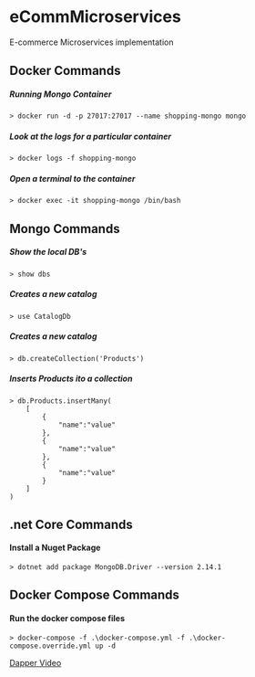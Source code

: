 # eCommMicroservices
E-commerce Microservices implementation


## Docker Commands
##### Running Mongo Container
`> docker run -d -p 27017:27017 --name shopping-mongo mongo` 

##### Look at the logs for a particular container
`> docker logs -f shopping-mongo`

##### Open a terminal to the container
`> docker exec -it shopping-mongo /bin/bash`


## Mongo Commands

##### Show the local DB's
`> show dbs`

##### Creates a new catalog
`> use CatalogDb`

##### Creates a new catalog
`> db.createCollection('Products')`

##### Inserts Products ito a collection
```
> db.Products.insertMany(
    [
        {
            "name":"value"
        },
        {
            "name":"value"
        },
        {
            "name":"value"
        }
    ]
)
```

## .net Core Commands

#### Install a Nuget Package
`> dotnet add package MongoDB.Driver --version 2.14.1`

## Docker Compose Commands

#### Run the docker compose files
`> docker-compose -f .\docker-compose.yml -f .\docker-compose.override.yml up -d`

[Dapper Video](https://www.youtube.com/watch?v=dwMFg6uxQ0I)
